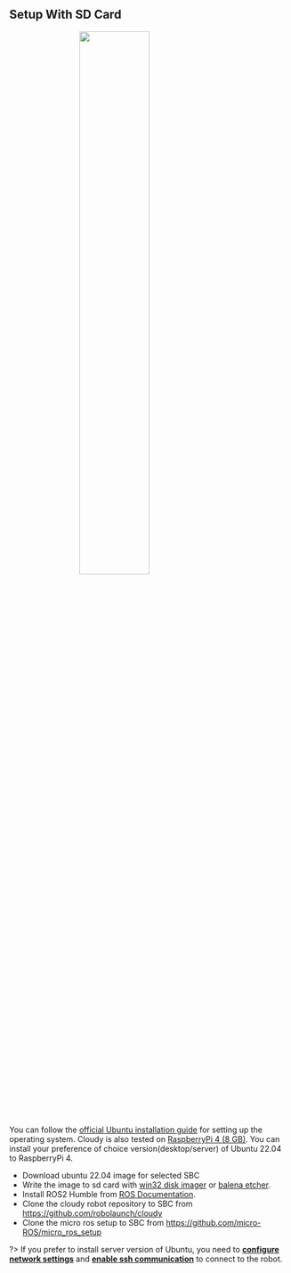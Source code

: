 ## **Setup With SD Card**

<img style="width:50%; margin-left:auto; margin-right:auto; display:block" src="https://raw.githubusercontent.com/robolaunch/cloudy/docs/docs/images/rpimager.jpg"/>

You can follow the [official Ubuntu installation guide](https://releases.ubuntu.com/22.04/) for setting up the operating system.
Cloudy is also tested on [RaspberryPi 4 (8 GB)](https://www.raspberrypi.com/products/raspberry-pi-4-model-b/). You can install your preference of choice version(desktop/server) of Ubuntu 22.04 to RaspberryPi 4. 

* Download ubuntu 22.04 image for selected SBC
* Write the image to sd card with <a href="https://win32diskimager.org/">win32 disk imager</a> or <a href="https://www.balena.io/etcher">balena etcher</a>.
* Install ROS2 Humble from <a href="https://docs.ros.org/en/humble/index.html">ROS Documentation</a>.
* Clone the cloudy robot repository to SBC from https://github.com/robolaunch/cloudy
* Clone the micro ros setup to SBC from https://github.com/micro-ROS/micro_ros_setup


?> If you prefer to install server version of Ubuntu, you need to [**configure network settings**](https://linuxhint.com/ubuntu-22-04-network-configuration/) and [**enable ssh communication**](https://linuxhint.com/enable-use-ssh-ubuntu/) to connect to the robot.

